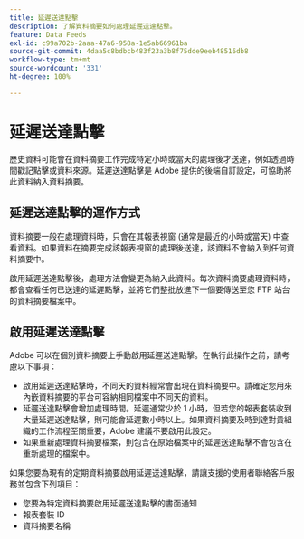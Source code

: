 ```yaml
---
title: 延遲送達點擊
description: 了解資料摘要如何處理延遲送達點擊。
feature: Data Feeds
exl-id: c99a702b-2aaa-47a6-958a-1e5ab66961ba
source-git-commit: 4daa5c8bdbcb483f23a3b8f75dde9eeb48516db8
workflow-type: tm+mt
source-wordcount: '331'
ht-degree: 100%

---
```


# 延遲送達點擊

歷史資料可能會在資料摘要工作完成特定小時或當天的處理後才送達，例如透過時間戳記點擊或資料來源。延遲送達點擊是 Adobe 提供的後端自訂設定，可協助將此資料納入資料摘要。

## 延遲送達點擊的運作方式

資料摘要一般在處理資料時，只會在其報表視窗 (通常是最近的小時或當天) 中查看資料。如果資料在摘要完成該報表視窗的處理後送達，該資料不會納入到任何資料摘要中。

啟用延遲送達點擊後，處理方法會變更為納入此資料。每次資料摘要處理資料時，都會查看任何已送達的延遲點擊，並將它們整批放進下一個要傳送至您 FTP 站台的資料摘要檔案中。

## 啟用延遲送達點擊

Adobe 可以在個別資料摘要上手動啟用延遲送達點擊。在執行此操作之前，請考慮以下事項：

* 啟用延遲送達點擊時，不同天的資料經常會出現在資料摘要中。請確定您用來內嵌資料摘要的平台可容納相同檔案中不同天的資料。
* 延遲送達點擊會增加處理時間。延遲通常少於 1 小時，但若您的報表套裝收到大量延遲送達點擊，則可能會延遲數小時以上。如果資料摘要及時到達對貴組織的工作流程至關重要，Adobe 建議不要啟用此設定。
* 如果重新處理資料摘要檔案，則包含在原始檔案中的延遲送達點擊不會包含在重新處理的檔案中。

如果您要為現有的定期資料摘要啟用延遲送達點擊，請讓支援的使用者聯絡客戶服務並包含下列項目：

* 您要為特定資料摘要啟用延遲送達點擊的書面通知
* 報表套裝 ID
* 資料摘要名稱
